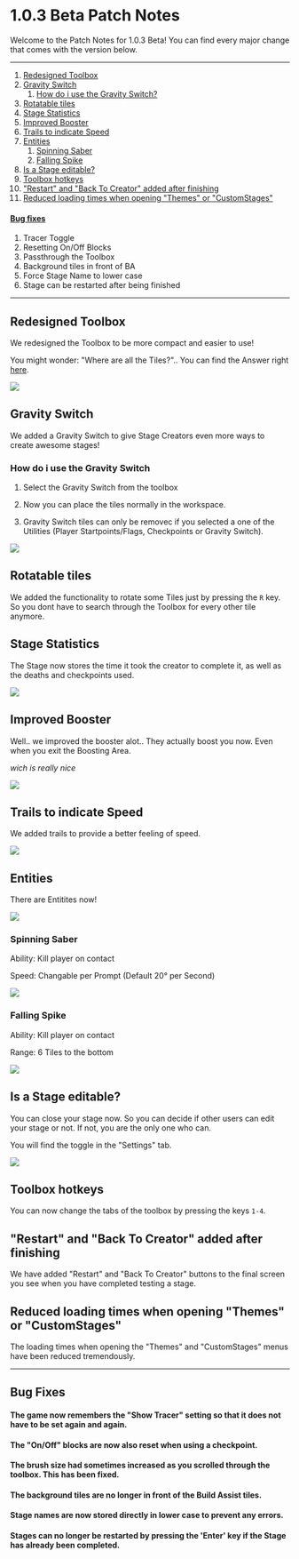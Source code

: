 # 1.0.3 Beta Patch Notes
Welcome to the Patch Notes for 1.0.3 Beta!
You can find every major change that comes with the version below.

------------

1. [Redesigned Toolbox](#redesigned-toolbox)
2. [Gravity Switch](#gravity-switch)
	1. [How do i use the Gravity Switch?](#how-do-i-use-the-gravity-switch)
3. [Rotatable tiles](#rotatable-tiles)
4. [Stage Statistics](#stage-statistics)
5. [Improved Booster](#improved-booster)
6. [Trails to indicate Speed](#trails-to-indicate-speed)
7. [Entities](#entities)
	1. [Spinning Saber](#spinning-saber)
 	2. [Falling Spike](#falling-spike)
8. [Is a Stage editable?](#is-a-stage-editable)
9. [Toolbox hotkeys](#toolbox-hotkeys)
10. ["Restart" and "Back To Creator" added after finishing](#restart-and-back-to-creator-added-after-finishing)
11. [Reduced loading times when opening "Themes" or "CustomStages"](#reduced-loading-times-when-opening-themes-or-customstages)

#### [Bug fixes](#bug-fixes)
1. Tracer Toggle
2. Resetting On/Off Blocks
3. Passthrough the Toolbox
4. Background tiles in front of BA
5. Force Stage Name to lower case
6. Stage can be restarted after being finished

------------

## Redesigned Toolbox
We redesigned the Toolbox to be more compact and easier to use!

You might wonder: "Where are all the Tiles?".. You can find the Answer right [here](#rotatable-tiles).

![]( https://namespace.media/img/images/2020/05/04/firefox_yuYT5ivFgp.png)

## Gravity Switch
We added a Gravity Switch to give Stage Creators even more ways to create awesome stages!

### How do i use the Gravity Switch

1. Select the Gravity Switch from the toolbox

2. Now you can place the tiles normally in the workspace.

3. Gravity Switch tiles can only be removec if you selected a one of the Utilities (Player Startpoints/Flags, Checkpoints or Gravity Switch).

![]( https://namespace.media/img/images/2020/05/02/Unity_q2Ey6o4fBn.png )

## Rotatable tiles
We added the functionality to rotate some Tiles just by pressing the `R` key. So you dont have to search through the Toolbox for every other tile anymore.

## Stage Statistics
The Stage now stores the time it took the creator to complete it, as well as the deaths and checkpoints used.

![]( https://namespace.media/img/images/2020/05/02/Unity_mqXyr9u6Iw.png )

## Improved Booster
Well.. we improved the booster alot.. They actually boost you now. Even when you exit the Boosting Area.

_wich is really nice_ 

![]( https://namespace.media/img/images/2020/05/02/DyYUJxtpEL.gif )

## Trails to indicate Speed
We added trails to provide a better feeling of speed.

![]( ref/trails01.gif )

## Entities
There are Entitites now!

![]( https://namespace.media/img/images/2020/05/02/Unity_7PEJfuKwrd.png )

### Spinning Saber
Ability: Kill player on contact

Speed: Changable per Prompt (Default 20° per Second)

![]( https://namespace.media/img/images/2020/05/04/dMV6kvYD7I.gif )

### Falling Spike
Ability: Kill player on contact

Range: 6 Tiles to the bottom

![]( https://namespace.media/img/images/2020/05/04/h9uVZ3M9Cc.gif )

## Is a Stage editable?
You can close your stage now. So you can decide if other users can edit your stage or not. If not, you are the only one who can.

You will find the toggle in the "Settings" tab.

![]( https://namespace.media/img/images/2020/05/04/Unity_wJLI13FVJM.png )

## Toolbox hotkeys
You can now change the tabs of the toolbox by pressing the keys ``1-4``.

## "Restart" and "Back To Creator" added after finishing
We have added "Restart" and "Back To Creator" buttons to the final screen you see when you have completed testing a stage.

## Reduced loading times when opening "Themes" or "CustomStages"
The loading times when opening the "Themes" and "CustomStages" menus have been reduced tremendously.

------------
## Bug Fixes
#### The game now remembers the "Show Tracer" setting so that it does not have to be set again and again.
#### The "On/Off" blocks are now also reset when using a checkpoint.
#### The brush size had sometimes increased as you scrolled through the toolbox. This has been fixed.
#### The background tiles are no longer in front of the Build Assist tiles. 
#### Stage names are now stored directly in lower case to prevent any errors.
#### Stages can no longer be restarted by pressing the 'Enter' key if the Stage has already been completed.
